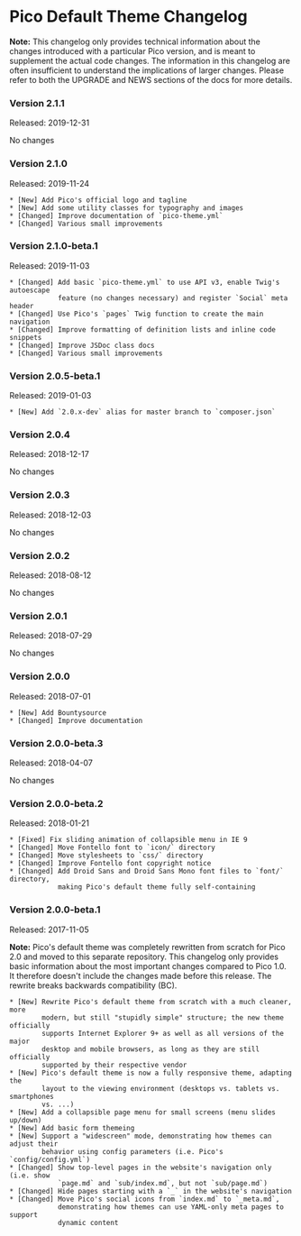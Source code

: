 Pico Default Theme Changelog
============================

**Note:** This changelog only provides technical information about the changes
          introduced with a particular Pico version, and is meant to supplement
          the actual code changes. The information in this changelog are often
          insufficient to understand the implications of larger changes. Please
          refer to both the UPGRADE and NEWS sections of the docs for more
          details.

### Version 2.1.1
Released: 2019-12-31

No changes

### Version 2.1.0
Released: 2019-11-24

```
* [New] Add Pico's official logo and tagline
* [New] Add some utility classes for typography and images
* [Changed] Improve documentation of `pico-theme.yml`
* [Changed] Various small improvements
```

### Version 2.1.0-beta.1
Released: 2019-11-03

```
* [Changed] Add basic `pico-theme.yml` to use API v3, enable Twig's autoescape
            feature (no changes necessary) and register `Social` meta header
* [Changed] Use Pico's `pages` Twig function to create the main navigation
* [Changed] Improve formatting of definition lists and inline code snippets
* [Changed] Improve JSDoc class docs
* [Changed] Various small improvements
```

### Version 2.0.5-beta.1
Released: 2019-01-03

```
* [New] Add `2.0.x-dev` alias for master branch to `composer.json`
```

### Version 2.0.4
Released: 2018-12-17

No changes

### Version 2.0.3
Released: 2018-12-03

No changes

### Version 2.0.2
Released: 2018-08-12

No changes

### Version 2.0.1
Released: 2018-07-29

No changes

### Version 2.0.0
Released: 2018-07-01

```
* [New] Add Bountysource
* [Changed] Improve documentation
```

### Version 2.0.0-beta.3
Released: 2018-04-07

No changes

### Version 2.0.0-beta.2
Released: 2018-01-21

```
* [Fixed] Fix sliding animation of collapsible menu in IE 9
* [Changed] Move Fontello font to `icon/` directory
* [Changed] Move stylesheets to `css/` directory
* [Changed] Improve Fontello font copyright notice
* [Changed] Add Droid Sans and Droid Sans Mono font files to `font/` directory,
            making Pico's default theme fully self-containing
```

### Version 2.0.0-beta.1
Released: 2017-11-05

**Note:** Pico's default theme was completely rewritten from scratch for
          Pico 2.0 and moved to this separate repository. This changelog only
          provides basic information about the most important changes compared
          to Pico 1.0. It therefore doesn't include the changes made before
          this release. The rewrite breaks backwards compatibility (BC).

```
* [New] Rewrite Pico's default theme from scratch with a much cleaner, more
        modern, but still "stupidly simple" structure; the new theme officially
        supports Internet Explorer 9+ as well as all versions of the major
        desktop and mobile browsers, as long as they are still officially
        supported by their respective vendor
* [New] Pico's default theme is now a fully responsive theme, adapting the
        layout to the viewing environment (desktops vs. tablets vs. smartphones
        vs. ...)
* [New] Add a collapsible page menu for small screens (menu slides up/down)
* [New] Add basic form themeing
* [New] Support a "widescreen" mode, demonstrating how themes can adjust their
        behavior using config parameters (i.e. Pico's `config/config.yml`)
* [Changed] Show top-level pages in the website's navigation only (i.e. show
            `page.md` and `sub/index.md`, but not `sub/page.md`)
* [Changed] Hide pages starting with a `_` in the website's navigation
* [Changed] Move Pico's social icons from `index.md` to `_meta.md`,
            demonstrating how themes can use YAML-only meta pages to support
            dynamic content
```
